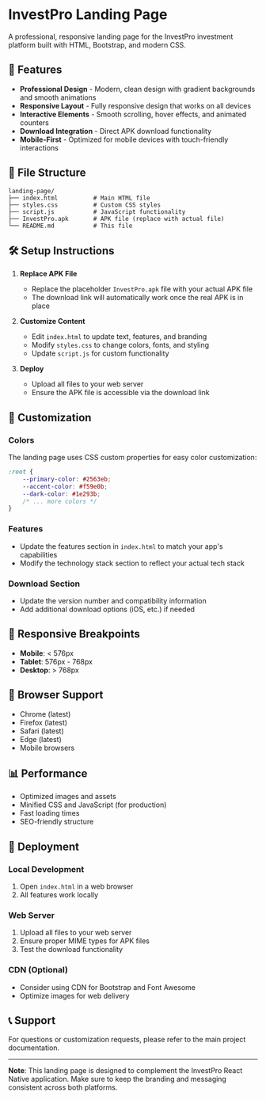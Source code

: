 # InvestPro Landing Page

A professional, responsive landing page for the InvestPro investment platform built with HTML, Bootstrap, and modern CSS.

## 🚀 Features

- **Professional Design** - Modern, clean design with gradient backgrounds and smooth animations
- **Responsive Layout** - Fully responsive design that works on all devices
- **Interactive Elements** - Smooth scrolling, hover effects, and animated counters
- **Download Integration** - Direct APK download functionality
- **Mobile-First** - Optimized for mobile devices with touch-friendly interactions

## 📁 File Structure

```
landing-page/
├── index.html          # Main HTML file
├── styles.css          # Custom CSS styles
├── script.js           # JavaScript functionality
├── InvestPro.apk       # APK file (replace with actual file)
└── README.md           # This file
```

## 🛠 Setup Instructions

1. **Replace APK File**
   - Replace the placeholder `InvestPro.apk` file with your actual APK file
   - The download link will automatically work once the real APK is in place

2. **Customize Content**
   - Edit `index.html` to update text, features, and branding
   - Modify `styles.css` to change colors, fonts, and styling
   - Update `script.js` for custom functionality

3. **Deploy**
   - Upload all files to your web server
   - Ensure the APK file is accessible via the download link

## 🎨 Customization

### Colors
The landing page uses CSS custom properties for easy color customization:

```css
:root {
    --primary-color: #2563eb;
    --accent-color: #f59e0b;
    --dark-color: #1e293b;
    /* ... more colors */
}
```

### Features
- Update the features section in `index.html` to match your app's capabilities
- Modify the technology stack section to reflect your actual tech stack

### Download Section
- Update the version number and compatibility information
- Add additional download options (iOS, etc.) if needed

## 📱 Responsive Breakpoints

- **Mobile**: < 576px
- **Tablet**: 576px - 768px
- **Desktop**: > 768px

## 🔧 Browser Support

- Chrome (latest)
- Firefox (latest)
- Safari (latest)
- Edge (latest)
- Mobile browsers

## 📊 Performance

- Optimized images and assets
- Minified CSS and JavaScript (for production)
- Fast loading times
- SEO-friendly structure

## 🚀 Deployment

### Local Development
1. Open `index.html` in a web browser
2. All features work locally

### Web Server
1. Upload all files to your web server
2. Ensure proper MIME types for APK files
3. Test the download functionality

### CDN (Optional)
- Consider using CDN for Bootstrap and Font Awesome
- Optimize images for web delivery

## 📞 Support

For questions or customization requests, please refer to the main project documentation.

---

**Note**: This landing page is designed to complement the InvestPro React Native application. Make sure to keep the branding and messaging consistent across both platforms.

